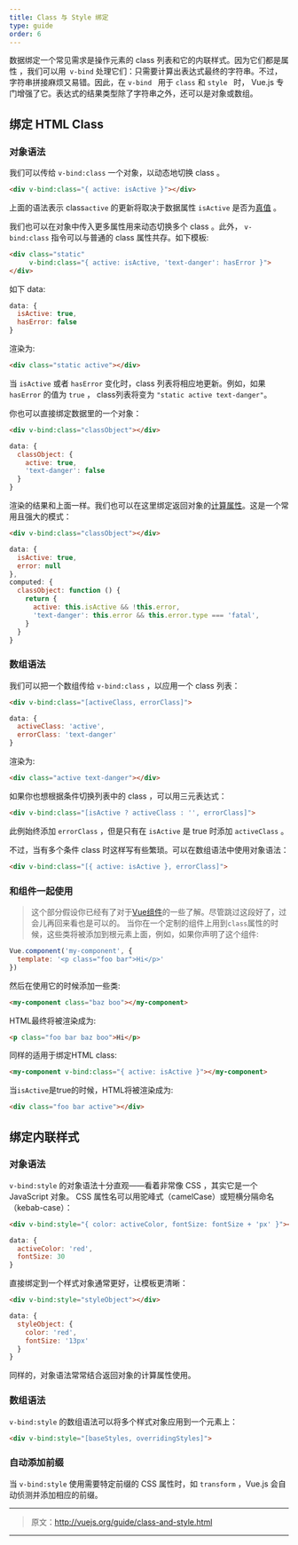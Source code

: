 ```yaml
---
title: Class 与 Style 绑定
type: guide
order: 6
---
```


数据绑定一个常见需求是操作元素的 class 列表和它的内联样式。因为它们都是属性 ，我们可以用` v-bind` 处理它们：只需要计算出表达式最终的字符串。不过，字符串拼接麻烦又易错。因此，在 `v-bind ` 用于 ` class ` 和 `style ` 时， Vue.js 专门增强了它。表达式的结果类型除了字符串之外，还可以是对象或数组。

## 绑定 HTML Class

### 对象语法

我们可以传给 `v-bind:class` 一个对象，以动态地切换 class 。

``` html
<div v-bind:class="{ active: isActive }"></div>
```
上面的语法表示 class`active` 的更新将取决于数据属性 `isActive` 是否为[真值](https://developer.mozilla.org/en-US/docs/Glossary/Truthy) 。

我们也可以在对象中传入更多属性用来动态切换多个 class 。此外， `v-bind:class` 指令可以与普通的 class 属性共存。如下模板:

``` html
<div class="static"
     v-bind:class="{ active: isActive, 'text-danger': hasError }">
</div>
```

如下 data:

``` js
data: {
  isActive: true,
  hasError: false
}
```

渲染为:

``` html
<div class="static active"></div>
```

当 `isActive` 或者 `hasError` 变化时，class 列表将相应地更新。例如，如果 `hasError` 的值为 `true` ， class列表将变为 `"static active text-danger"`。

你也可以直接绑定数据里的一个对象：

``` html
<div v-bind:class="classObject"></div>
```
``` js
data: {
  classObject: {
    active: true,
    'text-danger': false
  }
}
```
渲染的结果和上面一样。我们也可以在这里绑定返回对象的[计算属性](computed.html)。这是一个常用且强大的模式：


``` html
<div v-bind:class="classObject"></div>
```
``` js
data: {
  isActive: true,
  error: null
},
computed: {
  classObject: function () {
    return {
      active: this.isActive && !this.error,
      'text-danger': this.error && this.error.type === 'fatal',
    }
  }
}
```

### 数组语法

我们可以把一个数组传给  `v-bind:class` ，以应用一个 class 列表：

``` html
<div v-bind:class="[activeClass, errorClass]">
```
``` js
data: {
  activeClass: 'active',
  errorClass: 'text-danger'
}
```

渲染为:

``` html
<div class="active text-danger"></div>
```

如果你也想根据条件切换列表中的 class ，可以用三元表达式：

``` html
<div v-bind:class="[isActive ? activeClass : '', errorClass]">
```
此例始终添加 `errorClass` ，但是只有在 `isActive` 是 true 时添加 `activeClass` 。

不过，当有多个条件 class 时这样写有些繁琐。可以在数组语法中使用对象语法：

``` html
<div v-bind:class="[{ active: isActive }, errorClass]">
```

### 和组件一起使用

> 这个部分假设你已经有了对于[Vue组件](components.html)的一些了解。尽管跳过这段好了，过会儿再回来看也是可以的。
当你在一个定制的组件上用到`class`属性的时候，这些类将被添加到根元素上面，例如，如果你声明了这个组件:

``` js
Vue.component('my-component', {
  template: '<p class="foo bar">Hi</p>'
})
```

然后在使用它的时候添加一些类:

``` html
<my-component class="baz boo"></my-component>
```

HTML最终将被渲染成为:

``` html
<p class="foo bar baz boo">Hi</p>
```

同样的适用于绑定HTML class:

``` html
<my-component v-bind:class="{ active: isActive }"></my-component>
```

当`isActive`是true的时候，HTML将被渲染成为:

``` html
<div class="foo bar active"></div>
```

## 绑定内联样式

### 对象语法

`v-bind:style` 的对象语法十分直观——看着非常像 CSS ，其实它是一个 JavaScript 对象。 CSS 属性名可以用驼峰式（camelCase）或短横分隔命名（kebab-case）：


``` html
<div v-bind:style="{ color: activeColor, fontSize: fontSize + 'px' }"></div>
```
``` js
data: {
  activeColor: 'red',
  fontSize: 30
}
```

直接绑定到一个样式对象通常更好，让模板更清晰：

``` html
<div v-bind:style="styleObject"></div>
```
``` js
data: {
  styleObject: {
    color: 'red',
    fontSize: '13px'
  }
}

```
同样的，对象语法常常结合返回对象的计算属性使用。

### 数组语法

`v-bind:style` 的数组语法可以将多个样式对象应用到一个元素上：

``` html
<div v-bind:style="[baseStyles, overridingStyles]">
```

### 自动添加前缀

当 `v-bind:style` 使用需要特定前缀的 CSS 属性时，如 `transform` ，Vue.js 会自动侦测并添加相应的前缀。

***

> 原文：http://vuejs.org/guide/class-and-style.html

***
